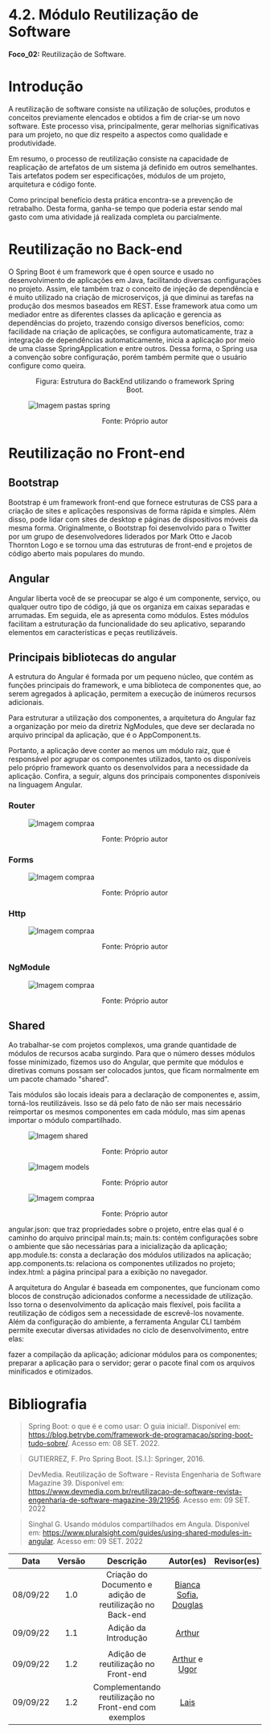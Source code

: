 # 4.2. Módulo Reutilização de Software

**Foco_02:** Reutilização de Software.

# Introdução

A reutilização de software consiste na utilização de soluções, produtos e conceitos previamente elencados e obtidos a fim de criar-se um novo software. Este processo visa, principalmente, gerar melhorias significativas para um projeto, no que diz respeito a aspectos como qualidade e produtividade.

Em resumo, o processo de reutilização consiste na capacidade de reaplicação de artefatos de um sistema já definido em outros semelhantes. Tais artefatos podem ser especificações, módulos de um projeto, arquitetura e código fonte.

Como principal benefício desta prática encontra-se a prevenção de retrabalho. Desta forma, ganha-se tempo que poderia estar sendo mal gasto com uma atividade já realizada completa ou parcialmente.

# Reutilização no Back-end
 O Spring Boot é um framework que é open source e usado no desenvolvimento de aplicações em Java, facilitando diversas configurações no projeto. Assim, ele também traz o conceito de injeção de dependência e é muito utilizado na criação de microserviços, já que diminui as tarefas na produção dos mesmos baseados em REST. Esse framework  atua como um mediador entre as diferentes classes da aplicação e gerencia as dependências do projeto, trazendo consigo diversos benefícios, como: facilidade na criação de aplicações, se configura automaticamente, traz a integração de dependências automaticamente, inicia a aplicação por meio de uma classe SpringApplication e entre outros. Dessa forma, o Spring usa a convenção sobre configuração, porém também permite que o usuário configure como queira.

<figure>
  <figcaption style="text-align: center !important">
    Figura:  Estrutura do BackEnd utilizando o framework Spring Boot.
  </figcaption>

  ![Imagem pastas spring](../img/springboot_pastas.png)

  <figcaption style="text-align: center !important">
    Fonte: Próprio autor<br>
  </figcaption>
</figure>

# Reutilização no Front-end

## Bootstrap
Bootstrap é um framework front-end que fornece estruturas de CSS para a criação de sites e aplicações responsivas de forma rápida e simples. Além disso, pode lidar com sites de desktop e páginas de dispositivos móveis da mesma forma. Originalmente, o Bootstrap foi desenvolvido para o Twitter por um grupo de desenvolvedores liderados por Mark Otto e Jacob Thornton Logo e se tornou uma das estruturas de front-end e projetos de código aberto mais populares do mundo.

## Angular
Angular liberta você de se preocupar se algo é um componente, serviço, ou qualquer outro tipo de código, já que os organiza em caixas separadas e arrumadas. Em seguida, ele as apresenta como módulos. Estes módulos facilitam a estruturação da funcionalidade do seu aplicativo, separando elementos em características e peças reutilizáveis.  

## Principais bibliotecas do angular

A estrutura do Angular é formada por um pequeno núcleo, que contém as funções principais do framework, e uma biblioteca de componentes que, ao serem agregados à aplicação, permitem a execução de inúmeros recursos adicionais.

Para estruturar a utilização dos componentes, a arquitetura do Angular faz a organização por meio da diretriz NgModules, que deve ser declarada no arquivo principal da aplicação, que é o AppComponent.ts.

Portanto, a aplicação deve conter ao menos um módulo raiz, que é responsável por agrupar os componentes utilizados, tanto os disponíveis pelo próprio framework quanto os desenvolvidos para a necessidade da aplicação. Confira, a seguir, alguns dos principais componentes disponíveis na linguagem Angular.

### Router

<figure>

  ![Imagem compraa](../img/router.png)

  <figcaption style="text-align: center !important">
    Fonte: Próprio autor<br>
  </figcaption>
</figure>


### Forms 

<figure>

  ![Imagem compraa](../img/forms.png)

  <figcaption style="text-align: center !important">
    Fonte: Próprio autor<br>
  </figcaption>
</figure>


### Http

<figure>

  ![Imagem compraa](../img/enderecoo.png)

  <figcaption style="text-align: center !important">
    Fonte: Próprio autor<br>
  </figcaption>
</figure>

### NgModule

<figure>

  ![Imagem compraa](../img/module.png)

  <figcaption style="text-align: center !important">
    Fonte: Próprio autor<br>
  </figcaption>
</figure>


## Shared
Ao trabalhar-se com projetos complexos, uma grande quantidade de módulos de recursos acaba surgindo. Para que o número desses módulos fosse minimizado, fizemos uso do Angular, que permite que módulos e diretivas comuns possam ser colocados juntos, que ficam normalmente em um pacote chamado "shared".

Tais módulos são locais ideais para a declaração de componentes e, assim, torná-los reutilizáveis. Isso se dá pelo fato de não ser mais necessário reimportar os mesmos componentes em cada módulo, mas sim apenas importar o módulo compartilhado.

<figure>

  ![Imagem shared](../img/shared.png)

  <figcaption style="text-align: center !important">
    Fonte: Próprio autor<br>
  </figcaption>

</figure>


<figure>

  ![Imagem models](../img/models.png)

  <figcaption style="text-align: center !important">
    Fonte: Próprio autor<br>
  </figcaption>
</figure>

<figure>

  ![Imagem compraa](../img/compraa.png)

  <figcaption style="text-align: center !important">
    Fonte: Próprio autor<br>
  </figcaption>
</figure>





angular.json: que traz propriedades sobre o projeto, entre elas qual é o caminho do arquivo principal main.ts;
main.ts: contém configurações sobre o ambiente que são necessárias para a inicialização da aplicação;
app.module.ts: consta a declaração dos módulos utilizados na aplicação;
app.components.ts: relaciona os componentes utilizados no projeto;
index.html: a página principal para a exibição no navegador.


A arquitetura do Angular é baseada em componentes, que funcionam como blocos de construção adicionados conforme a necessidade de utilização. Isso torna o desenvolvimento da aplicação mais flexível, pois facilita a reutilização de códigos sem a necessidade de escrevê-los novamente. Além da configuração do ambiente, a ferramenta Angular CLI também permite executar diversas atividades no ciclo de desenvolvimento, entre elas:

fazer a compilação da aplicação;
adicionar módulos para os componentes;
preparar a aplicação para o servidor;
gerar o pacote final com os arquivos minificados e otimizados.



# Bibliografia

> Spring Boot: o que é e como usar: O guia inicial!. Disponível em: <https://blog.betrybe.com/framework-de-programacao/spring-boot-tudo-sobre/>. Acesso em: 08 SET. 2022.

> GUTIERREZ, F. Pro Spring Boot. [S.l.]: Springer, 2016.

> DevMedia. Reutilização de Software - Revista Engenharia de Software Magazine 39. Disponível em: <https://www.devmedia.com.br/reutilizacao-de-software-revista-engenharia-de-software-magazine-39/21956>. Acesso em: 09 SET. 2022

> Singhal G. Usando módulos compartilhados em Angula. Disponível em: <https://www.pluralsight.com/guides/using-shared-modules-in-angular>. Acesso em: 09 SET. 2022


| Data | Versão | Descrição | Autor(es)|Revisor(es)|
|:----:|:------:|:---------:|:--------:|:--------:|
| 08/09/22 | 1.0 | Criação do Documento e adição de reutilização no Back-end| [Bianca Sofia](https://github.com/biancasofia), [Douglas](https://github.com/DouglasMonteles)| |
| 09/09/22 | 1.1 | Adição da Introdução| [Arthur](https://github.com/art1505)| |
| |
| 09/09/22 | 1.2 | Adição de reutilização no Front-end| [Arthur](https://github.com/art1505) e [Ugor](https://github.com/ubrando)| |
| 09/09/22 | 1.2 | Complementando reutilização no Front-end com exemplos| [Lais](https://github.com/laispa)| |